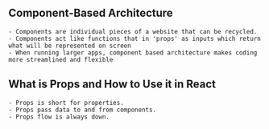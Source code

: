 ## Component-Based Architecture

    - Components are individual pieces of a website that can be recycled.
    - Components act like functions that in 'props' as inputs which return what will be represented on screen
    - When running larger apps, component based architecture makes coding more streamlined and flexible

## What is Props and How to Use it in React

    - Props is short for properties.
    - Props pass data to and from components.
    - Props flow is always down.
   

